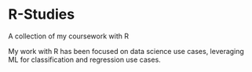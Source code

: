 # R-Studies
A collection of my coursework with R 

My work with R has been focused on data science use cases, leveraging ML for classification and regression use cases.
